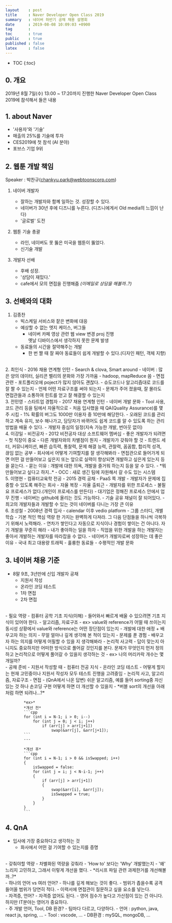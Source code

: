 ```yaml
---
layout    : post
title     : Naver Developer Open Class 2019
summary   : 네이버 하반기 공채 채용 설명회
date      : 2019-08-08 10:09:03 +0900
tag       : 
toc       : true
public    : true
published : false
latex     : false
---
```

* TOC
{:toc}
## 0. 개요
2019년 8월 7일(수) 13:00 ~ 17:20까지 진행한 Naver Developer Open Class 2019에 참석해서 들은 내용

## 1. about Naver
- '사용자'와 '기술'
- 매출의 25%를 기술에 투자
- CES2019에 첫 참석 (AI 분야)
- 포브스 기업 9위

## 2. 웹툰 개발 책임

Speaker : 박찬규(chankyu.park@webtoonscorp.com)

1. 네이버 개발자
	- 잘하는 개발자와 함꼐 일하는 것. 성장할 수 있다.
	- 네이버가 30년 후에 디즈니를 누른다. (디즈니에게서 Old media의 느낌이 난다)
	- '글로벌' 도전

2. 웹툰 기술 총괄
	- 라인, 네이버도 못 뚫은 미국을 웹툰이 뚫었다.
	- 신기술 개발

3. 개발자 선배
	- 후배 성장.
	- '상담이 재밌다.'
	- cafe에서 모의 면접을 진행해줌 *(이메일로 상담을 해볼까..?)*
	
	 
## 3. 선배와의 대화
1. 김종찬
	- 빅스케일 서비스와 잩은 변화에 대응
	- 예상할 수 없는 엣지 케이스, 버그들
		- 네이버 카페 영상 관련 웹 view 변경 proj 진행  
		  옛날 디바이스에서 생각하지 못한 문제 발생
	- 동료들의 시간을 절약해주는 개발
		- 한 번 짤 때 잘 짜야 동료들이 쉽게 개발할 수 있다.(디자인 패턴, 객체 지향)  
<br>
2. 최인식
	- 2016 채용 연계형 인턴
	- Search & clova, Smart around
	- 네이버 : 많은 양의 데이터, 실리콘 벨리의 문화와 가장 가까움
	- hadoop, mapReduce 씀
	- 면접 관련
		- 포트폴리오에 poject가 많지 않아도 괜찮다.
		- 슈도코드나 알고리즘대로 코드를 잘 짤 수 있는지
		- 언제 어떤 자료구조를 써야 되는지
		- 문제가 주어 졌을때, 잘 몰라도 면접관들과 소통하여 힌트를 얻고 잘 해결할 수 있는지  
<br>
3. 전민영
	- 스타트업 경험자
	- 2017 채용 연계형 인턴
	- 네이버 개발 문화
		- Tool 사용, 코드 관리 등을 팀에서 자율적으로
	- 처음 입사했을 때  QA(Quality Assurance)를 몇 주 시킴
		- 1% 확률의 버그도 1000만 이용자 중 10만에 해당한다.
	- 오래된 코드를 관리하고 계속 유지, 보수 해나가고, 담당자가 바뀌어도 쉽게 코드를 알 수 있도록 하는 관리 방법을 배울 수 있다.
	- 개발자 중심의 일정(지속 가능한 개발, 번아웃 없이)  
<br>
4. 이강일
	- 비전공자
	- 2012 비전공자 대상 소프트웨어 멤버십
	- 좋은 개발자가 되려면
		- 첫 직장이 중요
		- 다른 개발자와의 차별점이 뭔지
	- 개발자가 갖춰야 할 것
		- 트렌드 세터, 커뮤니케이션, 빠른 습득력, 통찰력, 문제 해결 능력,  
		  관찰력, 꼼꼼함, 합리적 성격, 끊임 없는 공부
	- 회사에서 어떻게 기여할지를 잘 생각해봐라
	- 면접관으로 들어가게 되면 어떤 걸 만들어보고 싶은지 또는  
	  앞으로 실력이 향상되면 개발하고 싶은게 있는지 등을 묻는다.
		- 묻는 이유 : 개발에 대한 의욕, 개발을 즐거워 하는지 등을 알 수 있다.
		- *뭐 만들어보고 싶다고 하지..*
	- OCC : 새로 생긴 팀에 자원해서 갈 수도 있는 시스템  
<br>
5. 이명현
	- 컴퓨터교육학 전공
	- 2015 경력 공채
	- PaaS 쪽 개발
	- 개발자가 문제에 집중할 수 있도록 해주는 회사
		- 자율 복장
		- 자율 출퇴근
		- 개발자를 위한 프로세스
			- 불필요 프로세스가 없다.(개인이 프로세스를 만든다)
			- 대기업은 정해진 프로세스 안에서 업무 진행
	- 네이버는 github에 올리는 것도 가능하다.
	- 기술 공유 채널이 잘 되어있다.
	- 최고의 개발자들과 개발할 수 있는 것이 네이버를 다니는 가장 큰 이유  
<br>
6. 조성철
	- 2008년 경력 입사
	- calendar 이후 vedio platform
	- 그룹 스터디, 개별 학습
	- 기본 적인 핵심 역량 한 가지는 완벽하게 다져라.  
	  그 다음 단점들을 하나씩 극복하기 위해서 노력해라.
	- 연차가 쌓인다고 자동으로 지식이나 경험이 쌓이는 건 아니다.  
	  자기 개발을 꾸준히 해라
	- 내가 좋아하는 일을 하자
		- 직업을 위한 개발을 하는 개발자는 좋아서 개발하는 개발자를 따라잡을 수 없다.
	- 네이버가 개발자로써 성장하는 데 좋은 이유
		 - 국내 최고 대용량 트래픽
		 - 훌륭한 동료들
		 - 수평적인 개발 문화
			

## 3. 네이버 채용 기준
- 8말 9초, 3년만에 신입 개발자 공채
	- 지원서 작성
	- 온라인 코딩 테스트
	- 1차 면접
	- 2차 면접  
<br>
- 필요 역량
	- 컴퓨터 공학 기초 지식(이해)
		- 들어와서 빠르게 배울 수 있으려면 기초 지식이 있어야 한다.
		- 알고리즘, 자료구조
		- ex> value와 reference가 어떨 때 쓰이는지  
		  동시성 상황에서 value와 reference는 어떤 장단점이 있는지
	- 개발에 대한 애정 + 배우고자 하는 의지
		- 무얼 얼마나 깊게 생각해 본 적이 있는지
		- 문제를 푼 경험
		- 배우고자 하는 의지를 어떻게 어필할 수 있을 지 생각해봐라
	- 논리적 사고력
		- 답이 맞는지 아니지도 중요하지만 어떠한 방식으로 풀어갈 것인지를 본다.  
		  문제가 무엇인지 먼저 정의하고 논리적으로 어떻게 풀어갈 수 있을지 생각하는 것
		- ex> 나의 머리카락 개수는 몇개일까?  
<br>
- 공채 준비
	- 지원서 작성할 때
		- 컴퓨터 전공 지식
	- 온라인 코딩 테스트
		- 어떻게 할지는 현재 고민중이나 지원서 작성자 모두 테스트 진행을 고려중임
		- 논리적 사고, 알고리즘, 자료구조
	- 면접
		- (QnA에서 나온 답변)  쉬운 알고리즘, 예를 들어 sorting중 자신있는 것 하나 손코딩 구현  
		   어떻게 하면 더 개선할 수 있을지
		- *버블 sort의 개선을 아래처럼 하면 되려나...?*  

			*ex>*  
			*개선 전*
			```cpp
			for (int i = N-1; i > 0; i--)
				for (int j = 0; j < i; j++)
					if (arr[j] > arr[j+1])
						swap(&arr[j], &arr[j+1]);
			```  
			---

			*개선 후*
			```cpp
			for (int i = N-1; i > 0 && isSwapped; i++)
			{
				isSwapped = false:
				for (int j = i; j < N-i-1; j++)
				{
					if (arr[j] > arr[j+1])
					{
						swap(&arr[i], &arr[j]);
						isSwapped = true;
					}
				}
			}
			```
		  

## 4. QnA
- 입사에 가장 중요하다고 생각하는 것
	- 화사에서 어떤 걸 기여할 수 있는지를 증명  
<br>
- 갖춰야할 역량
	- 차별화된 역량을 갖춰라
	- 'How to' 보다는 'Why' 개발했는지
		- '왜' 느리지 고민하고, 그래서 이렇게 개선을 했다.
		- *리시프 파일 관련 과제한거를 개선해볼까..?*  
<br>
- 하나의 언어 vs 여러 언어?
	- 하나를 깊게 해보는 것이 좋다.
		- 범위가 좁을수록 공격 들어올 범위가 당연히 적다.
		- 이력서에 면접관이 질문하고 싶을 요소를 넣는다.  
<br>
- 자격증, 언어?
	- 자격증 없어도 된다.
	- 영어 점수가 높다고 가산점이 있는 건 아니다.
	  하지만 IT분야는 영어가 중요하다.  
<br>
- 주 개발 언어, Tool, DB 환경?
	- 팀마다 다르고, 다양하다.
		- 언어 : python, java, react js, spring, ...
		- Tool : vscode, ...
		- DB환경 : mySQL, mongoDB, ...
		
